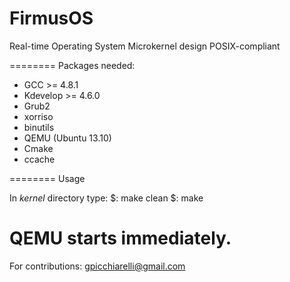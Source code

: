 FirmusOS
========

Real-time Operating System 
Microkernel design
POSIX-compliant

========
Packages needed:

* GCC >= 4.8.1
* Kdevelop >= 4.6.0
* Grub2
* xorriso
* binutils
* QEMU (Ubuntu 13.10)
* Cmake
* ccache

========
Usage

In *kernel* directory type:
$: make clean
$: make

QEMU starts immediately.
========

For contributions: gpicchiarelli@gmail.com

